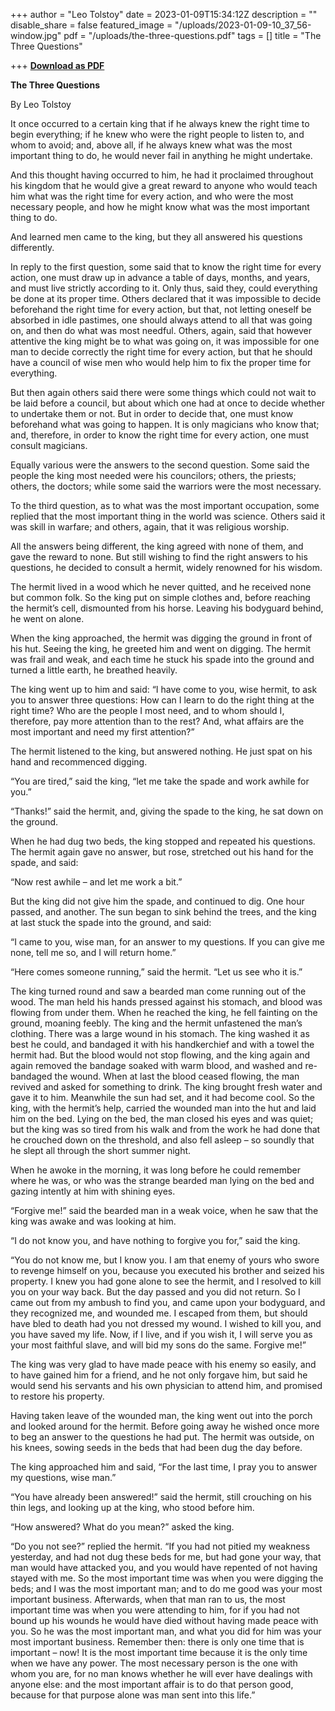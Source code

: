 +++
author = "Leo Tolstoy"
date = 2023-01-09T15:34:12Z
description = ""
disable_share = false
featured_image = "/uploads/2023-01-09-10_37_56-window.jpg"
pdf = "/uploads/the-three-questions.pdf"
tags = []
title = "The Three Questions"

+++
[**Download as PDF**](/uploads/the-three-questions.pdf)

**The Three Questions**

By Leo Tolstoy

It once occurred to a certain king that if he always knew the right time to begin everything; if he knew who were the right people to listen to, and whom to avoid; and, above all, if he always knew what was the most important thing to do, he would never fail in anything he might undertake.

And this thought having occurred to him, he had it proclaimed throughout his kingdom that he would give a great reward to anyone who would teach him what was the right time for every action, and who were the most necessary people, and how he might know what was the most important thing to do.

And learned men came to the king, but they all answered his questions differently.

In reply to the first question, some said that to know the right time for every action, one must draw up in advance a table of days, months, and years, and must live strictly according to it. Only thus, said they, could everything be done at its proper time. Others declared that it was impossible to decide beforehand the right time for every action, but that, not letting oneself be absorbed in idle pastimes, one should always attend to all that was going on, and then do what was most needful. Others, again, said that however attentive the king might be to what was going on, it was impossible for one man to decide correctly the right time for every action, but that he should have a council of wise men who would help him to fix the proper time for everything.

But then again others said there were some things which could not wait to be laid before a council, but about which one had at once to decide whether to undertake them or not. But in order to decide that, one must know beforehand what was going to happen. It is only magicians who know that; and, therefore, in order to know the right time for every action, one must consult magicians.

Equally various were the answers to the second question. Some said the people the king most needed were his councilors; others, the priests; others, the doctors; while some said the warriors were the most necessary.

To the third question, as to what was the most important occupation, some replied that the most important thing in the world was science. Others said it was skill in warfare; and others, again, that it was religious worship.

All the answers being different, the king agreed with none of them, and gave the reward to none. But still wishing to find the right answers to his questions, he decided to consult a hermit, widely renowned for his wisdom.

The hermit lived in a wood which he never quitted, and he received none but common folk. So the king put on simple clothes and, before reaching the hermit’s cell, dismounted from his horse. Leaving his bodyguard behind, he went on alone.

When the king approached, the hermit was digging the ground in front of his hut. Seeing the king, he greeted him and went on digging. The hermit was frail and weak, and each time he stuck his spade into the ground and turned a little earth, he breathed heavily.

The king went up to him and said: “I have come to you, wise hermit, to ask you to answer three questions: How can I learn to do the right thing at the right time? Who are the people I most need, and to whom should I, therefore, pay more attention than to the rest? And, what affairs are the most important and need my first attention?”

The hermit listened to the king, but answered nothing. He just spat on his hand and recommenced digging.

“You are tired,” said the king, “let me take the spade and work awhile for you.”

“Thanks!” said the hermit, and, giving the spade to the king, he sat down on the ground.

When he had dug two beds, the king stopped and repeated his questions. The hermit again gave no answer, but rose, stretched out his hand for the spade, and said:

“Now rest awhile – and let me work a bit.”

But the king did not give him the spade, and continued to dig. One hour passed, and another. The sun began to sink behind the trees, and the king at last stuck the spade into the ground, and said:

“I came to you, wise man, for an answer to my questions. If you can give me none, tell me so, and I will return home.”

“Here comes someone running,” said the hermit. “Let us see who it is.”

The king turned round and saw a bearded man come running out of the wood. The man held his hands pressed against his stomach, and blood was flowing from under them. When he reached the king, he fell fainting on the ground, moaning feebly. The king and the hermit unfastened the man’s clothing. There was a large wound in his stomach. The king washed it as best he could, and bandaged it with his handkerchief and with a towel the hermit had. But the blood would not stop flowing, and the king again and again removed the bandage soaked with warm blood, and washed and re-bandaged the wound. When at last the blood ceased flowing, the man revived and asked for something to drink. The king brought fresh water and gave it to him. Meanwhile the sun had set, and it had become cool. So the king, with the hermit’s help, carried the wounded man into the hut and laid him on the bed. Lying on the bed, the man closed his eyes and was quiet; but the king was so tired from his walk and from the work he had done that he crouched down on the threshold, and also fell asleep – so soundly that he slept all through the short summer night.

When he awoke in the morning, it was long before he could remember where he was, or who was the strange bearded man lying on the bed and gazing intently at him with shining eyes.

“Forgive me!” said the bearded man in a weak voice, when he saw that the king was awake and was looking at him.

“I do not know you, and have nothing to forgive you for,” said the king.

“You do not know me, but I know you. I am that enemy of yours who swore to revenge himself on you, because you executed his brother and seized his property. I knew you had gone alone to see the hermit, and I resolved to kill you on your way back. But the day passed and you did not return. So I came out from my ambush to find you, and came upon your bodyguard, and they recognized me, and wounded me. I escaped from them, but should have bled to death had you not dressed my wound. I wished to kill you, and you have saved my life. Now, if I live, and if you wish it, I will serve you as your most faithful slave, and will bid my sons do the same. Forgive me!”

The king was very glad to have made peace with his enemy so easily, and to have gained him for a friend, and he not only forgave him, but said he would send his servants and his own physician to attend him, and promised to restore his property.

Having taken leave of the wounded man, the king went out into the porch and looked around for the hermit. Before going away he wished once more to beg an answer to the questions he had put. The hermit was outside, on his knees, sowing seeds in the beds that had been dug the day before.

The king approached him and said, “For the last time, I pray you to answer my questions, wise man.”

“You have already been answered!” said the hermit, still crouching on his thin legs, and looking up at the king, who stood before him.

“How answered? What do you mean?” asked the king.

“Do you not see?” replied the hermit. “If you had not pitied my weakness yesterday, and had not dug these beds for me, but had gone your way, that man would have attacked you, and you would have repented of not having stayed with me. So the most important time was when you were digging the beds; and I was the most important man; and to do me good was your most important business. Afterwards, when that man ran to us, the most important time was when you were attending to him, for if you had not bound up his wounds he would have died without having made peace with you. So he was the most important man, and what you did for him was your most important business. Remember then: there is only one time that is important – now! It is the most important time because it is the only time when we have any power. The most necessary person is the one with whom you are, for no man knows whether he will ever have dealings with anyone else: and the most important affair is to do that person good, because for that purpose alone was man sent into this life.”